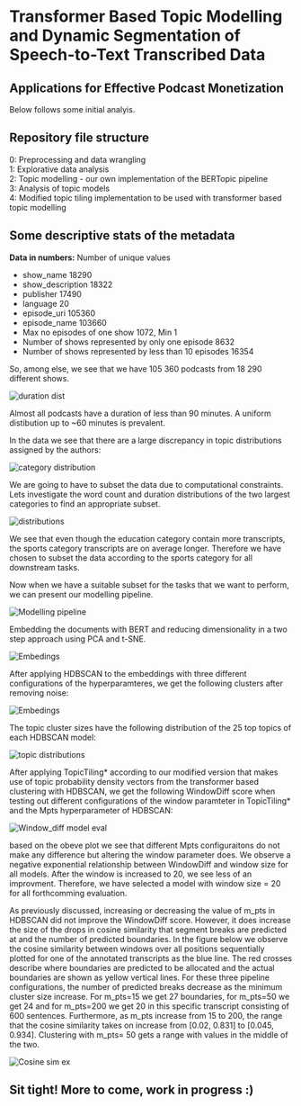 # Transformer Based Topic Modelling and Dynamic Segmentation of Speech-to-Text Transcribed Data
## Applications for Effective Podcast Monetization

Below follows some initial analyis.

## Repository file structure
0: Preprocessing and data wrangling  
1: Explorative data analysis  
2: Topic modelling -  our own implementation of the BERTopic pipeline  
3: Analysis of topic models  
4: Modified topic tiling implementation to be used with transformer based topic modelling  

## Some descriptive stats of the metadata

**Data in numbers:**
Number of unique values
* show_name    18290
* show_description    18322
* publisher    17490
* language    20
* episode_uri    105360
* episode_name    103660
* Max no episodes of one show    1072, Min    1
* Number of shows represented by only one episode    8632
* Number of shows represented by less than 10 episodes    16354

So, among else, we see that we have 105 360 podcasts from 18 290 different shows. 

![duration dist](Images/duration_dist.png)

Almost all podcasts have a duration of less than 90 minutes. A uniform distibution up to ~60 minutes is prevalent.

In the data we see that there are a large discrepancy in topic distributions assigned by the authors: 

![category distribution](Images/categories.png)

We are going to have to subset the data due to computational constraints. 
Lets investigate the word count and duration distributions of the two largest categories to find an appropriate subset.

![distributions](Images/eduvssport.png)

We see that even though the education category contain more transcripts, the sports category transcripts are on average longer. Therefore we have chosen to subset the data according to the sports category for all downstream tasks. 

Now when we have a suitable subset for the tasks that we want to perform, we can present our modelling pipeline.

![Modelling pipeline](Images/modelling_pipeline.png)

Embedding the documents with BERT and reducing dimensionality in a two step approach using PCA and t-SNE. 

![Embedings](Images/embeddings.png)

After applying HDBSCAN to the embeddings with three different configurations of the hyperparamteres, we get the following clusters after removing noise: 

![Embedings](Images/clusters.png)

The topic cluster sizes have the following distribution of the 25 top topics of each HDBSCAN model: 

![topic distributions](Images/topic_model_dists.png)

After applying TopicTiling* according to our modified version that makes use of topic probability density vectors from the transformer based clustering with HDBSCAN, we get the following WindowDiff score when testing out different configurations of the window paramteter in TopicTiling* and the Mpts hyperparameter of HDBSCAN: 

![Window_diff model eval](Images/model_selection.png)

based on the obeve plot we see that different Mpts configuraitons do not make any difference but altering the window parameter does. We observe a negative exponential relationship between WindowDiff and window size for all models. After the window is increased to 20, we see less of an improvment. Therefore, we have selected a model with window size = 20 for all forthcomming evaluation. 

As previously discussed, increasing or decreasing the value of m_pts in HDBSCAN did not improve the WindowDiff score. However, it does increase the size of the drops in cosine similarity that segment breaks are predicted at and the number of predicted boundaries. In the figure below we observe the cosine similarity between windows over all positions sequentially plotted for one of the annotated transcripts as the blue line. The red crosses describe where boundaries are predicted to be allocated and the actual boundaries are shown as yellow vertical lines. For these three pipeline configurations, the number of predicted breaks decrease as the minimum cluster size increase. For m_pts=15 we get 27 boundaries, for m_pts=50 we get 24 and for m_pts=200 we get 20 in this specific transcript consisting of 600 sentences. Furthermore, as m_pts increase from 15 to 200, the range that the cosine similarity takes on increase from [0.02, 0.831] to [0.045, 0.934]. Clustering with m_pts= 50 gets a range with values in the middle of the two.

![Cosine sim ex](Images/cosine_sim_ex.png)

## Sit tight! More to come, work in progress :) 